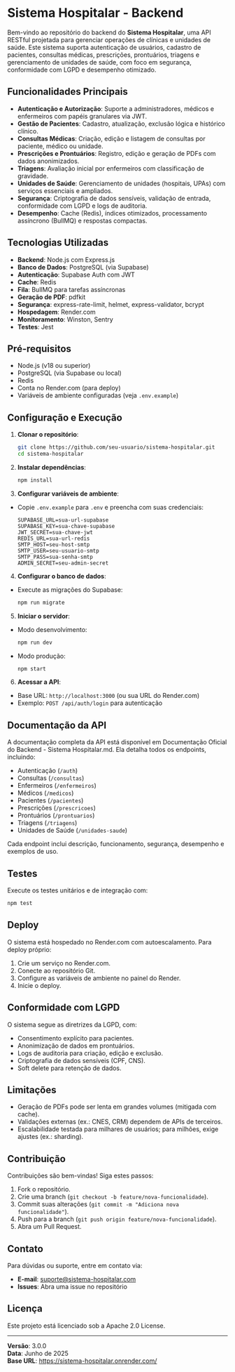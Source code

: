 # Sistema Hospitalar - Backend

Bem-vindo ao repositório do backend do **Sistema Hospitalar**, uma API RESTful projetada para gerenciar operações de clínicas e unidades de saúde. Este sistema suporta autenticação de usuários, cadastro de pacientes, consultas médicas, prescrições, prontuários, triagens e gerenciamento de unidades de saúde, com foco em segurança, conformidade com LGPD e desempenho otimizado.

## Funcionalidades Principais

- **Autenticação e Autorização**: Suporte a administradores, médicos e enfermeiros com papéis granulares via JWT.
- **Gestão de Pacientes**: Cadastro, atualização, exclusão lógica e histórico clínico.
- **Consultas Médicas**: Criação, edição e listagem de consultas por paciente, médico ou unidade.
- **Prescrições e Prontuários**: Registro, edição e geração de PDFs com dados anonimizados.
- **Triagens**: Avaliação inicial por enfermeiros com classificação de gravidade.
- **Unidades de Saúde**: Gerenciamento de unidades (hospitais, UPAs) com serviços essenciais e ampliados.
- **Segurança**: Criptografia de dados sensíveis, validação de entrada, conformidade com LGPD e logs de auditoria.
- **Desempenho**: Cache (Redis), índices otimizados, processamento assíncrono (BullMQ) e respostas compactas.

## Tecnologias Utilizadas

- **Backend**: Node.js com Express.js
- **Banco de Dados**: PostgreSQL (via Supabase)
- **Autenticação**: Supabase Auth com JWT
- **Cache**: Redis
- **Fila**: BullMQ para tarefas assíncronas
- **Geração de PDF**: pdfkit
- **Segurança**: express-rate-limit, helmet, express-validator, bcrypt
- **Hospedagem**: Render.com
- **Monitoramento**: Winston, Sentry
- **Testes**: Jest

## Pré-requisitos

- Node.js (v18 ou superior)
- PostgreSQL (via Supabase ou local)
- Redis
- Conta no Render.com (para deploy)
- Variáveis de ambiente configuradas (veja `.env.example`)

## Configuração e Execução

1. **Clonar o repositório**:

   ```bash
   git clone https://github.com/seu-usuario/sistema-hospitalar.git
   cd sistema-hospitalar
   ```

2. **Instalar dependências**:

   ```bash
   npm install
   ```

3. **Configurar variáveis de ambiente**:

  - Copie `.env.example` para `.env` e preencha com suas credenciais:

    ```env
    SUPABASE_URL=sua-url-supabase
    SUPABASE_KEY=sua-chave-supabase
    JWT_SECRET=sua-chave-jwt
    REDIS_URL=sua-url-redis
    SMTP_HOST=seu-host-smtp
    SMTP_USER=seu-usuario-smtp
    SMTP_PASS=sua-senha-smtp
    ADMIN_SECRET=seu-admin-secret
    ```

4. **Configurar o banco de dados**:

  - Execute as migrações do Supabase:

    ```bash
    npm run migrate
    ```

5. **Iniciar o servidor**:

  - Modo desenvolvimento:

    ```bash
    npm run dev
    ```
  - Modo produção:

    ```bash
    npm start
    ```

6. **Acessar a API**:

  - Base URL: `http://localhost:3000` (ou sua URL do Render.com)
  - Exemplo: `POST /api/auth/login` para autenticação

## Documentação da API

A documentação completa da API está disponível em Documentação Oficial do Backend - Sistema Hospitalar.md. Ela detalha todos os endpoints, incluindo:

- Autenticação (`/auth`)
- Consultas (`/consultas`)
- Enfermeiros (`/enfermeiros`)
- Médicos (`/medicos`)
- Pacientes (`/pacientes`)
- Prescrições (`/prescricoes`)
- Prontuários (`/prontuarios`)
- Triagens (`/triagens`)
- Unidades de Saúde (`/unidades-saude`)

Cada endpoint inclui descrição, funcionamento, segurança, desempenho e exemplos de uso.

## Testes

Execute os testes unitários e de integração com:

```bash
npm test
```

## Deploy

O sistema está hospedado no Render.com com autoescalamento. Para deploy próprio:

1. Crie um serviço no Render.com.
2. Conecte ao repositório Git.
3. Configure as variáveis de ambiente no painel do Render.
4. Inicie o deploy.

## Conformidade com LGPD

O sistema segue as diretrizes da LGPD, com:

- Consentimento explícito para pacientes.
- Anonimização de dados em prontuários.
- Logs de auditoria para criação, edição e exclusão.
- Criptografia de dados sensíveis (CPF, CNS).
- Soft delete para retenção de dados.

## Limitações

- Geração de PDFs pode ser lenta em grandes volumes (mitigada com cache).
- Validações externas (ex.: CNES, CRM) dependem de APIs de terceiros.
- Escalabilidade testada para milhares de usuários; para milhões, exige ajustes (ex.: sharding).

## Contribuição

Contribuições são bem-vindas! Siga estes passos:

1. Fork o repositório.
2. Crie uma branch (`git checkout -b feature/nova-funcionalidade`).
3. Commit suas alterações (`git commit -m "Adiciona nova funcionalidade"`).
4. Push para a branch (`git push origin feature/nova-funcionalidade`).
5. Abra um Pull Request.

## Contato

Para dúvidas ou suporte, entre em contato via:

- **E-mail**: suporte@sistema-hospitalar.com
- **Issues**: Abra uma issue no repositório

## Licença

Este projeto está licenciado sob a Apache 2.0 License.

---

**Versão**: 3.0.0\
**Data**: Junho de 2025\
**Base URL**: https://sistema-hospitalar.onrender.com/